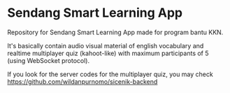 # Sendang Smart Learning App

Repository for Sendang Smart Learning App made for program bantu KKN.

It's basically contain audio visual material of english vocabulary and realtime multiplayer quiz (kahoot-like) with maximum participants of 5 (using WebSocket protocol). 

If you look for the server codes for the multiplayer quiz, you may check https://github.com/wildanpurnomo/sicenik-backend
